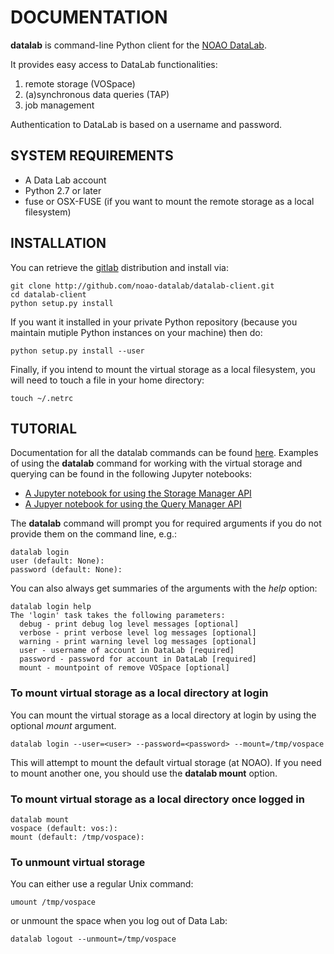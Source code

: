 
# DOCUMENTATION

<b>datalab</b> is command-line Python client for the [NOAO DataLab](http://datalab.noao.edu).

It provides easy access to DataLab functionalities:

1. remote storage (VOSpace)
1. (a)synchronous data queries (TAP)
1. job management

Authentication to DataLab is based on a username and password.


## SYSTEM REQUIREMENTS

* A Data Lab account
* Python 2.7 or later
* fuse or OSX-FUSE (if you want to mount the remote storage as a local filesystem)


## INSTALLATION

You can retrieve the [gitlab](http://github.com/noao-datalab/datalab-client.git)
distribution and install via:

```
git clone http://github.com/noao-datalab/datalab-client.git
cd datalab-client
python setup.py install
```

If you want it installed in your private Python repository (because you maintain mutiple Python instances on your machine) then do:

```
python setup.py install --user
```

Finally, if you intend to mount the virtual storage as a local
filesystem, you will need to touch a file in your home directory:

```
touch ~/.netrc
```
## TUTORIAL

Documentation for all the datalab commands can be found
[here](http://datalab.noao.edu/twiki/pub/DataLab/SoftwareDocs/DataLab_Command_Line_Client.pdf). Examples
of using the <b>datalab</b> command for working with the virtual storage and
querying can be found in the following Jupyter notebooks:

* [A Jupyter notebook for using the Storage Manager API](http://datalab.noao.edu/twiki/pub/DataLab/SoftwareDocs/How_to_use_the_Data_Lab_storage_manager_service.ipynb)
* [A Jupyer notebook for using the Query Manager API](http://datalab.noao.edu/twiki/pub/DataLab/SoftwareDocs/How_to_use_the_Data_Lab_query_manager_service.ipynb)

The <b>datalab</b> command will prompt you for required arguments if you do not
provide them on the command line, e.g.:

```
datalab login
user (default: None):
password (default: None):
```

You can also always get summaries of the arguments with the
<i>help</i> option:

```
datalab login help
The 'login' task takes the following parameters:
  debug - print debug log level messages [optional]
  verbose - print verbose level log messages [optional]
  warning - print warning level log messages [optional]
  user - username of account in DataLab [required]
  password - password for account in DataLab [required]
  mount - mountpoint of remove VOSpace [optional]
```

### To mount virtual storage as a local directory at login

You can mount the virtual storage as a local directory at login by
using the optional <i>mount</i> argument. 

```
datalab login --user=<user> --password=<password> --mount=/tmp/vospace
```

This will attempt to mount the default virtual storage (at NOAO). If
you need to mount another one, you should use the <b>datalab mount</b> option.

  
### To mount virtual storage as a local directory once logged in

```
datalab mount
vospace (default: vos:):
mount (default: /tmp/vospace):
```

### To unmount virtual storage

You can either use a regular Unix command:

```
umount /tmp/vospace
```

or unmount the space when you log out of Data Lab:

```
datalab logout --unmount=/tmp/vospace
```
